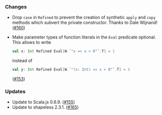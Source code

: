 ### Changes

* Drop `case` in `Refined` to prevent the creation of synthetic `apply`
  and `copy` methods which subvert the private constructor.
  Thanks to Dale Wijnand! ([#160])
* Make parameter types of function literals in the `Eval` predicate
  optional. This allows to write

  ```scala
  val x: Int Refined Eval[W.`"x => x > 0"`.T] = 1
  ```
  instead of
  ```scala
  val y: Int Refined Eval[W.`"(x: Int) => x > 0"`.T] = 1
  ```
  ([#153])

### Updates

* Update to Scala.js 0.6.9. ([#155])
* Update to shapeless 2.3.1. ([#165])

[#153]: https://github.com/fthomas/refined/pull/153
[#155]: https://github.com/fthomas/refined/pull/155
[#160]: https://github.com/fthomas/refined/pull/160
[#165]: https://github.com/fthomas/refined/pull/165
